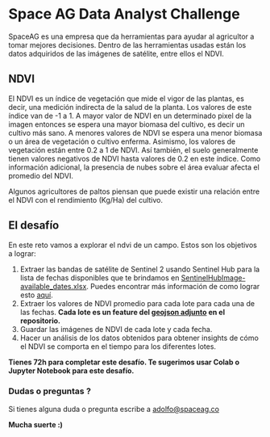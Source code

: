 # Space AG Data Analyst Challenge

SpaceAG es una empresa que da herramientas para ayudar al agricultor a tomar mejores decisiones. Dentro de las herramientas usadas están los datos adquiridos de las imágenes de satélite, entre ellos el NDVI.

## NDVI

El NDVI es un índice de vegetación que mide el vigor de las plantas, es decir, una medición indirecta de la salud de la planta. Los valores de este índice van de -1 a 1.  A mayor valor de NDVI en un determinado pixel de la imagen entonces se espera una mayor biomasa del cultivo, es decir un cultivo más sano. A menores valores de NDVI se espera una menor biomasa o un área de vegetación o cultivo enferma. Asimismo, los valores de vegetación están entre 0.2 a 1 de NDVI. Así también, el suelo generalmente tienen valores negativos de NDVI hasta valores de 0.2 en este índice. Como información adicional, la presencia de nubes sobre el área evaluar afecta el promedio del NDVI.

Algunos agricultores de paltos piensan que puede existir una relación entre el NDVI con el rendimiento (Kg/Ha) del cultivo.

## El desafío

En este reto vamos a explorar el ndvi de un campo. Estos son los objetivos a lograr:

1.  Extraer las bandas de satélite de Sentinel 2 usando Sentinel Hub para la lista de fechas disponibles que te brindamos en [SentinelHubImage-available_dates.xlsx](SentinelHubImage-available_dates.xlsx).
Puedes encontrar más información de como lograr esto [aquí](https://sentinelhub-py.readthedocs.io/en/latest/examples/ogc_request.html).
2.  Extraer los valores de NDVI promedio para cada lote para cada una de las fechas. __Cada lote es un feature del [geojson adjunto](farm_map.json) en el repositorio.__
3.  Guardar las imágenes de NDVI de cada lote y cada fecha.
4.  Hacer un análisis de los datos obtenidos para obtener insights de cómo el NDVI se comporta en el tiempo para los diferentes lotes.

__Tienes 72h para completar este desafío. Te sugerimos usar Colab o Jupyter Notebook para este desafío.__

### Dudas o preguntas ?

Si tienes alguna duda o pregunta escribe a adolfo@spaceag.co

__Mucha suerte :)__
